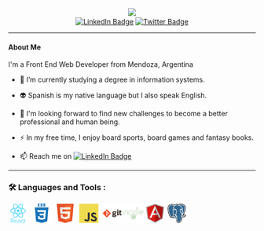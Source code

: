 <div id="header" align="center">
  <img src="https://media.giphy.com/media/L1R1tvI9svkIWwpVYr/giphy.gif" width="300" />
</div>

<div id="badges" align="center">
  <a href="https://www.linkedin.com/in/maria-eugenia-villegas-638159105"><img src="https://img.shields.io/badge/LinkedIn-blue?style=for-the-badge&logo=linkedin&logoColor=white" alt="LinkedIn Badge"/></a>
  <a href="https://twitter.com/JujeVille"><img src="https://img.shields.io/badge/Twitter-blue?style=for-the-badge&logo=twitter&logoColor=white" alt="Twitter Badge"/></a>  
</div>

---

<h4>About Me</h4>
I'm a Front End Web Developer from Mendoza, Argentina

- :telescope: I’m currently studying a degree in information systems.

- :alien: Spanish is my native language but I also speak English.

- :seedling: I'm looking forward to find new challenges to become a better professional and human being.

- :zap: In my free time, I enjoy board sports, board games and fantasy books.

- :mailbox: Reach me on <a href="https://www.linkedin.com/in/maria-eugenia-villegas-638159105"><img src="https://img.shields.io/badge/LinkedIn-blue?style=for-the-badge&logo=linkedin&logoColor=white" alt="LinkedIn Badge"/></a>

---

### :hammer_and_wrench: Languages and Tools :

<div>
  <img src="https://github.com/devicons/devicon/blob/master/icons/react/react-original-wordmark.svg" title="React" alt="React" width="40" height="40"/>&nbsp;
  <img src="https://github.com/devicons/devicon/blob/master/icons/css3/css3-plain-wordmark.svg"  title="CSS3" alt="CSS" width="40" height="40"/>&nbsp;
  <img src="https://github.com/devicons/devicon/blob/master/icons/html5/html5-original.svg" title="HTML5" alt="HTML" width="40" height="40"/>&nbsp;
  <img src="https://github.com/devicons/devicon/blob/master/icons/javascript/javascript-original.svg" title="JavaScript" alt="JavaScript" width="40" height="40"/>&nbsp;
  <img src="https://github.com/devicons/devicon/blob/master/icons/git/git-original-wordmark.svg" title="Git" **alt="Git" width="40" height="40"/>
  <img src="https://github.com/devicons/devicon/blob/master/icons/nodejs/nodejs-line-wordmark.svg" width="40" height="40">
  <img src="https://github.com/devicons/devicon/blob/master/icons/angularjs/angularjs-original.svg" width="40" height="40">
  <img src="https://github.com/devicons/devicon/blob/master/icons/postgresql/postgresql-original.svg" width="40" height="40">
  
